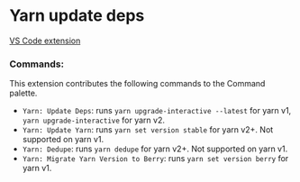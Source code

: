 # Yarn update deps

[VS Code extension](https://marketplace.visualstudio.com/items?itemName=vlazh.yarn-update-deps)

### Commands:

This extension contributes the following commands to the Command palette.

- `Yarn: Update Deps`: runs `yarn upgrade-interactive --latest` for yarn v1, `yarn upgrade-interactive` for yarn v2.
- `Yarn: Update Yarn`: runs `yarn set version stable` for yarn v2+. Not supported on yarn v1.
- `Yarn: Dedupe`: runs `yarn dedupe` for yarn v2+. Not supported on yarn v1.
- `Yarn: Migrate Yarn Version to Berry`: runs `yarn set version berry` for yarn v1.
